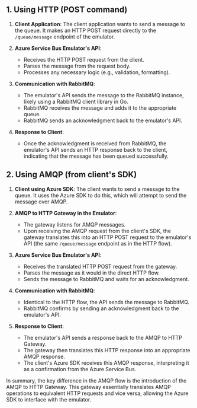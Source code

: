 ## 1. Using HTTP (POST command)

1. **Client Application**: The client application wants to send a message to the queue. It makes an HTTP POST request directly to the `/queue/message` endpoint of the emulator.

2. **Azure Service Bus Emulator's API**: 
   - Receives the HTTP POST request from the client.
   - Parses the message from the request body.
   - Processes any necessary logic (e.g., validation, formatting).

3. **Communication with RabbitMQ**:
   - The emulator's API sends the message to the RabbitMQ instance, likely using a RabbitMQ client library in Go.
   - RabbitMQ receives the message and adds it to the appropriate queue.
   - RabbitMQ sends an acknowledgment back to the emulator's API.

4. **Response to Client**:
   - Once the acknowledgment is received from RabbitMQ, the emulator's API sends an HTTP response back to the client, indicating that the message has been queued successfully.

## 2. Using AMQP (from client's SDK)

1. **Client using Azure SDK**: The client wants to send a message to the queue. It uses the Azure SDK to do this, which will attempt to send the message over AMQP.

2. **AMQP to HTTP Gateway in the Emulator**:
   - The gateway listens for AMQP messages.
   - Upon receiving the AMQP request from the client's SDK, the gateway translates this into an HTTP POST request to the emulator's API (the same `/queue/message` endpoint as in the HTTP flow).

3. **Azure Service Bus Emulator's API**:
   - Receives the translated HTTP POST request from the gateway.
   - Parses the message as it would in the direct HTTP flow.
   - Sends the message to RabbitMQ and waits for an acknowledgment.

4. **Communication with RabbitMQ**:
   - Identical to the HTTP flow, the API sends the message to RabbitMQ.
   - RabbitMQ confirms by sending an acknowledgment back to the emulator's API.

5. **Response to Client**:
   - The emulator's API sends a response back to the AMQP to HTTP Gateway.
   - The gateway then translates this HTTP response into an appropriate AMQP response.
   - The client's Azure SDK receives this AMQP response, interpreting it as a confirmation from the Azure Service Bus.

In summary, the key difference in the AMQP flow is the introduction of the AMQP to HTTP Gateway. This gateway essentially translates AMQP operations to equivalent HTTP requests and vice versa, allowing the Azure SDK to interface with the emulator.